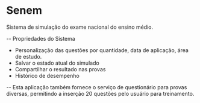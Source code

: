 # Senem

Sistema de simulação do exame nacional do ensino médio.

-- Propriedades do Sistema
* Personalização das questões por quantidade, data de aplicação, área de estudo.
* Salvar o estado atual do simulado
* Compartilhar o resultado nas provas
* Histórico de desempenho


-- Esta aplicação também fornece o serviço de questionário para provas diversas, permitindo
a inserção 20 questões pelo usuário para treinamento.
